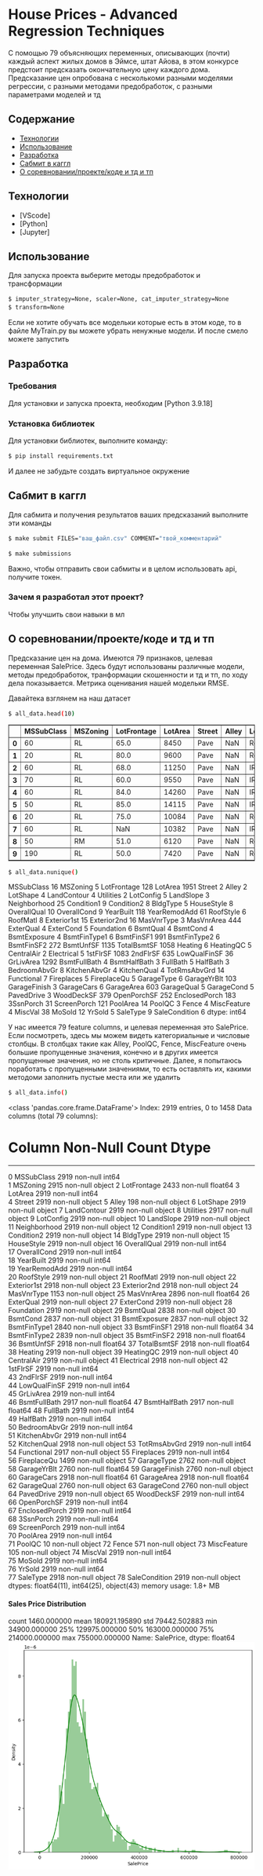 # House Prices - Advanced Regression Techniques
С помощью 79 объясняющих переменных, описывающих (почти) каждый аспект жилых домов в Эймсе, штат Айова, в этом конкурсе предстоит предсказать окончательную цену каждого дома. Предсказание цен опробована с несколькоми разными моделями регрессии, с разными методами предобработок, с разными параметрами моделей и тд

## Содержание 
- [Технологии](#технологии)
- [Использование](#использование)
- [Разработка](#разработка)
- [Сабмит в каггл ](#СабмитВКаггл)
- [О соревновании/проекте/коде и тд и тп](#Final)


## Технологии
- [VScode]
- [Python]
- [Jupyter]

## Использование
Для запуска проекта выберите методы предобработок и трансформации
```sh
$ imputer_strategy=None, scaler=None, cat_imputer_strategy=None
$ transform=None
```
Если не хотите обучать все модельки которые есть в этом коде, то в файле MyTrain.py вы можете убрать ненужные модели.
И после смело можете запустить



## Разработка

### Требования
Для установки и запуска проекта, необходим [Python 3.9.18]

### Установка библиотек 
Для установки библиотек, выполните команду:
```sh
$ pip install requirements.txt
```
И далее не забудьте создать виртуальное окружение


## Сабмит в каггл 
Для сабмита и получения результатов ваших предсказаний выполните эти команды
```sh
$ make submit FILES="ваш_файл.csv" COMMENT="твой_комментарий"
```
```sh
$ make submissions
```
Важно, чтобы отправить свои сабмиты и в целом использовать аpi, получите токен.


### Зачем я разработал этот проект?
Чтобы улучшить свои навыки в мл

## О соревновании/проекте/коде и тд и тп
Предсказание цен на дома. Имеются 79 признаков, целевая переменная SalePrice.
Здесь будут использованы различные модели, методы предобработок, транформации скошенности и тд и тп, по ходу дела показывается.
Метрика оценивания нашей модельки RMSE.

Давайтека взглянем на наш датасет
```sh
$ all_data.head(10) 
```
<div>

<table border="1" class="dataframe">
  <thead>
    <tr style="text-align: right;">
      <th></th>
      <th>MSSubClass</th>
      <th>MSZoning</th>
      <th>LotFrontage</th>
      <th>LotArea</th>
      <th>Street</th>
      <th>Alley</th>
      <th>LotShape</th>
      <th>LandContour</th>
      <th>Utilities</th>
      <th>LotConfig</th>
      <th>LandSlope</th>
      <th>Neighborhood</th>
      <th>Condition1</th>
      <th>Condition2</th>
      <th>BldgType</th>
      <th>HouseStyle</th>
      <th>OverallQual</th>
      <th>OverallCond</th>
      <th>YearBuilt</th>
      <th>YearRemodAdd</th>
      <th>RoofStyle</th>
      <th>RoofMatl</th>
      <th>Exterior1st</th>
      <th>Exterior2nd</th>
      <th>MasVnrType</th>
      <th>MasVnrArea</th>
      <th>ExterQual</th>
      <th>ExterCond</th>
      <th>Foundation</th>
      <th>BsmtQual</th>
      <th>BsmtCond</th>
      <th>BsmtExposure</th>
      <th>BsmtFinType1</th>
      <th>BsmtFinSF1</th>
      <th>BsmtFinType2</th>
      <th>BsmtFinSF2</th>
      <th>BsmtUnfSF</th>
      <th>TotalBsmtSF</th>
      <th>Heating</th>
      <th>HeatingQC</th>
      <th>CentralAir</th>
      <th>Electrical</th>
      <th>1stFlrSF</th>
      <th>2ndFlrSF</th>
      <th>LowQualFinSF</th>
      <th>GrLivArea</th>
      <th>BsmtFullBath</th>
      <th>BsmtHalfBath</th>
      <th>FullBath</th>
      <th>HalfBath</th>
      <th>BedroomAbvGr</th>
      <th>KitchenAbvGr</th>
      <th>KitchenQual</th>
      <th>TotRmsAbvGrd</th>
      <th>Functional</th>
      <th>Fireplaces</th>
      <th>FireplaceQu</th>
      <th>GarageType</th>
      <th>GarageYrBlt</th>
      <th>GarageFinish</th>
      <th>GarageCars</th>
      <th>GarageArea</th>
      <th>GarageQual</th>
      <th>GarageCond</th>
      <th>PavedDrive</th>
      <th>WoodDeckSF</th>
      <th>OpenPorchSF</th>
      <th>EnclosedPorch</th>
      <th>3SsnPorch</th>
      <th>ScreenPorch</th>
      <th>PoolArea</th>
      <th>PoolQC</th>
      <th>Fence</th>
      <th>MiscFeature</th>
      <th>MiscVal</th>
      <th>MoSold</th>
      <th>YrSold</th>
      <th>SaleType</th>
      <th>SaleCondition</th>
    </tr>
  </thead>
  <tbody>
    <tr>
      <th>0</th>
      <td>60</td>
      <td>RL</td>
      <td>65.0</td>
      <td>8450</td>
      <td>Pave</td>
      <td>NaN</td>
      <td>Reg</td>
      <td>Lvl</td>
      <td>AllPub</td>
      <td>Inside</td>
      <td>Gtl</td>
      <td>CollgCr</td>
      <td>Norm</td>
      <td>Norm</td>
      <td>1Fam</td>
      <td>2Story</td>
      <td>7</td>
      <td>5</td>
      <td>2003</td>
      <td>2003</td>
      <td>Gable</td>
      <td>CompShg</td>
      <td>VinylSd</td>
      <td>VinylSd</td>
      <td>BrkFace</td>
      <td>196.0</td>
      <td>Gd</td>
      <td>TA</td>
      <td>PConc</td>
      <td>Gd</td>
      <td>TA</td>
      <td>No</td>
      <td>GLQ</td>
      <td>706.0</td>
      <td>Unf</td>
      <td>0.0</td>
      <td>150.0</td>
      <td>856.0</td>
      <td>GasA</td>
      <td>Ex</td>
      <td>Y</td>
      <td>SBrkr</td>
      <td>856</td>
      <td>854</td>
      <td>0</td>
      <td>1710</td>
      <td>1.0</td>
      <td>0.0</td>
      <td>2</td>
      <td>1</td>
      <td>3</td>
      <td>1</td>
      <td>Gd</td>
      <td>8</td>
      <td>Typ</td>
      <td>0</td>
      <td>NaN</td>
      <td>Attchd</td>
      <td>2003.0</td>
      <td>RFn</td>
      <td>2.0</td>
      <td>548.0</td>
      <td>TA</td>
      <td>TA</td>
      <td>Y</td>
      <td>0</td>
      <td>61</td>
      <td>0</td>
      <td>0</td>
      <td>0</td>
      <td>0</td>
      <td>NaN</td>
      <td>NaN</td>
      <td>NaN</td>
      <td>0</td>
      <td>2</td>
      <td>2008</td>
      <td>WD</td>
      <td>Normal</td>
    </tr>
    <tr>
      <th>1</th>
      <td>20</td>
      <td>RL</td>
      <td>80.0</td>
      <td>9600</td>
      <td>Pave</td>
      <td>NaN</td>
      <td>Reg</td>
      <td>Lvl</td>
      <td>AllPub</td>
      <td>FR2</td>
      <td>Gtl</td>
      <td>Veenker</td>
      <td>Feedr</td>
      <td>Norm</td>
      <td>1Fam</td>
      <td>1Story</td>
      <td>6</td>
      <td>8</td>
      <td>1976</td>
      <td>1976</td>
      <td>Gable</td>
      <td>CompShg</td>
      <td>MetalSd</td>
      <td>MetalSd</td>
      <td>NaN</td>
      <td>0.0</td>
      <td>TA</td>
      <td>TA</td>
      <td>CBlock</td>
      <td>Gd</td>
      <td>TA</td>
      <td>Gd</td>
      <td>ALQ</td>
      <td>978.0</td>
      <td>Unf</td>
      <td>0.0</td>
      <td>284.0</td>
      <td>1262.0</td>
      <td>GasA</td>
      <td>Ex</td>
      <td>Y</td>
      <td>SBrkr</td>
      <td>1262</td>
      <td>0</td>
      <td>0</td>
      <td>1262</td>
      <td>0.0</td>
      <td>1.0</td>
      <td>2</td>
      <td>0</td>
      <td>3</td>
      <td>1</td>
      <td>TA</td>
      <td>6</td>
      <td>Typ</td>
      <td>1</td>
      <td>TA</td>
      <td>Attchd</td>
      <td>1976.0</td>
      <td>RFn</td>
      <td>2.0</td>
      <td>460.0</td>
      <td>TA</td>
      <td>TA</td>
      <td>Y</td>
      <td>298</td>
      <td>0</td>
      <td>0</td>
      <td>0</td>
      <td>0</td>
      <td>0</td>
      <td>NaN</td>
      <td>NaN</td>
      <td>NaN</td>
      <td>0</td>
      <td>5</td>
      <td>2007</td>
      <td>WD</td>
      <td>Normal</td>
    </tr>
    <tr>
      <th>2</th>
      <td>60</td>
      <td>RL</td>
      <td>68.0</td>
      <td>11250</td>
      <td>Pave</td>
      <td>NaN</td>
      <td>IR1</td>
      <td>Lvl</td>
      <td>AllPub</td>
      <td>Inside</td>
      <td>Gtl</td>
      <td>CollgCr</td>
      <td>Norm</td>
      <td>Norm</td>
      <td>1Fam</td>
      <td>2Story</td>
      <td>7</td>
      <td>5</td>
      <td>2001</td>
      <td>2002</td>
      <td>Gable</td>
      <td>CompShg</td>
      <td>VinylSd</td>
      <td>VinylSd</td>
      <td>BrkFace</td>
      <td>162.0</td>
      <td>Gd</td>
      <td>TA</td>
      <td>PConc</td>
      <td>Gd</td>
      <td>TA</td>
      <td>Mn</td>
      <td>GLQ</td>
      <td>486.0</td>
      <td>Unf</td>
      <td>0.0</td>
      <td>434.0</td>
      <td>920.0</td>
      <td>GasA</td>
      <td>Ex</td>
      <td>Y</td>
      <td>SBrkr</td>
      <td>920</td>
      <td>866</td>
      <td>0</td>
      <td>1786</td>
      <td>1.0</td>
      <td>0.0</td>
      <td>2</td>
      <td>1</td>
      <td>3</td>
      <td>1</td>
      <td>Gd</td>
      <td>6</td>
      <td>Typ</td>
      <td>1</td>
      <td>TA</td>
      <td>Attchd</td>
      <td>2001.0</td>
      <td>RFn</td>
      <td>2.0</td>
      <td>608.0</td>
      <td>TA</td>
      <td>TA</td>
      <td>Y</td>
      <td>0</td>
      <td>42</td>
      <td>0</td>
      <td>0</td>
      <td>0</td>
      <td>0</td>
      <td>NaN</td>
      <td>NaN</td>
      <td>NaN</td>
      <td>0</td>
      <td>9</td>
      <td>2008</td>
      <td>WD</td>
      <td>Normal</td>
    </tr>
    <tr>
      <th>3</th>
      <td>70</td>
      <td>RL</td>
      <td>60.0</td>
      <td>9550</td>
      <td>Pave</td>
      <td>NaN</td>
      <td>IR1</td>
      <td>Lvl</td>
      <td>AllPub</td>
      <td>Corner</td>
      <td>Gtl</td>
      <td>Crawfor</td>
      <td>Norm</td>
      <td>Norm</td>
      <td>1Fam</td>
      <td>2Story</td>
      <td>7</td>
      <td>5</td>
      <td>1915</td>
      <td>1970</td>
      <td>Gable</td>
      <td>CompShg</td>
      <td>Wd Sdng</td>
      <td>Wd Shng</td>
      <td>NaN</td>
      <td>0.0</td>
      <td>TA</td>
      <td>TA</td>
      <td>BrkTil</td>
      <td>TA</td>
      <td>Gd</td>
      <td>No</td>
      <td>ALQ</td>
      <td>216.0</td>
      <td>Unf</td>
      <td>0.0</td>
      <td>540.0</td>
      <td>756.0</td>
      <td>GasA</td>
      <td>Gd</td>
      <td>Y</td>
      <td>SBrkr</td>
      <td>961</td>
      <td>756</td>
      <td>0</td>
      <td>1717</td>
      <td>1.0</td>
      <td>0.0</td>
      <td>1</td>
      <td>0</td>
      <td>3</td>
      <td>1</td>
      <td>Gd</td>
      <td>7</td>
      <td>Typ</td>
      <td>1</td>
      <td>Gd</td>
      <td>Detchd</td>
      <td>1998.0</td>
      <td>Unf</td>
      <td>3.0</td>
      <td>642.0</td>
      <td>TA</td>
      <td>TA</td>
      <td>Y</td>
      <td>0</td>
      <td>35</td>
      <td>272</td>
      <td>0</td>
      <td>0</td>
      <td>0</td>
      <td>NaN</td>
      <td>NaN</td>
      <td>NaN</td>
      <td>0</td>
      <td>2</td>
      <td>2006</td>
      <td>WD</td>
      <td>Abnorml</td>
    </tr>
    <tr>
      <th>4</th>
      <td>60</td>
      <td>RL</td>
      <td>84.0</td>
      <td>14260</td>
      <td>Pave</td>
      <td>NaN</td>
      <td>IR1</td>
      <td>Lvl</td>
      <td>AllPub</td>
      <td>FR2</td>
      <td>Gtl</td>
      <td>NoRidge</td>
      <td>Norm</td>
      <td>Norm</td>
      <td>1Fam</td>
      <td>2Story</td>
      <td>8</td>
      <td>5</td>
      <td>2000</td>
      <td>2000</td>
      <td>Gable</td>
      <td>CompShg</td>
      <td>VinylSd</td>
      <td>VinylSd</td>
      <td>BrkFace</td>
      <td>350.0</td>
      <td>Gd</td>
      <td>TA</td>
      <td>PConc</td>
      <td>Gd</td>
      <td>TA</td>
      <td>Av</td>
      <td>GLQ</td>
      <td>655.0</td>
      <td>Unf</td>
      <td>0.0</td>
      <td>490.0</td>
      <td>1145.0</td>
      <td>GasA</td>
      <td>Ex</td>
      <td>Y</td>
      <td>SBrkr</td>
      <td>1145</td>
      <td>1053</td>
      <td>0</td>
      <td>2198</td>
      <td>1.0</td>
      <td>0.0</td>
      <td>2</td>
      <td>1</td>
      <td>4</td>
      <td>1</td>
      <td>Gd</td>
      <td>9</td>
      <td>Typ</td>
      <td>1</td>
      <td>TA</td>
      <td>Attchd</td>
      <td>2000.0</td>
      <td>RFn</td>
      <td>3.0</td>
      <td>836.0</td>
      <td>TA</td>
      <td>TA</td>
      <td>Y</td>
      <td>192</td>
      <td>84</td>
      <td>0</td>
      <td>0</td>
      <td>0</td>
      <td>0</td>
      <td>NaN</td>
      <td>NaN</td>
      <td>NaN</td>
      <td>0</td>
      <td>12</td>
      <td>2008</td>
      <td>WD</td>
      <td>Normal</td>
    </tr>
    <tr>
      <th>5</th>
      <td>50</td>
      <td>RL</td>
      <td>85.0</td>
      <td>14115</td>
      <td>Pave</td>
      <td>NaN</td>
      <td>IR1</td>
      <td>Lvl</td>
      <td>AllPub</td>
      <td>Inside</td>
      <td>Gtl</td>
      <td>Mitchel</td>
      <td>Norm</td>
      <td>Norm</td>
      <td>1Fam</td>
      <td>1.5Fin</td>
      <td>5</td>
      <td>5</td>
      <td>1993</td>
      <td>1995</td>
      <td>Gable</td>
      <td>CompShg</td>
      <td>VinylSd</td>
      <td>VinylSd</td>
      <td>NaN</td>
      <td>0.0</td>
      <td>TA</td>
      <td>TA</td>
      <td>Wood</td>
      <td>Gd</td>
      <td>TA</td>
      <td>No</td>
      <td>GLQ</td>
      <td>732.0</td>
      <td>Unf</td>
      <td>0.0</td>
      <td>64.0</td>
      <td>796.0</td>
      <td>GasA</td>
      <td>Ex</td>
      <td>Y</td>
      <td>SBrkr</td>
      <td>796</td>
      <td>566</td>
      <td>0</td>
      <td>1362</td>
      <td>1.0</td>
      <td>0.0</td>
      <td>1</td>
      <td>1</td>
      <td>1</td>
      <td>1</td>
      <td>TA</td>
      <td>5</td>
      <td>Typ</td>
      <td>0</td>
      <td>NaN</td>
      <td>Attchd</td>
      <td>1993.0</td>
      <td>Unf</td>
      <td>2.0</td>
      <td>480.0</td>
      <td>TA</td>
      <td>TA</td>
      <td>Y</td>
      <td>40</td>
      <td>30</td>
      <td>0</td>
      <td>320</td>
      <td>0</td>
      <td>0</td>
      <td>NaN</td>
      <td>MnPrv</td>
      <td>Shed</td>
      <td>700</td>
      <td>10</td>
      <td>2009</td>
      <td>WD</td>
      <td>Normal</td>
    </tr>
    <tr>
      <th>6</th>
      <td>20</td>
      <td>RL</td>
      <td>75.0</td>
      <td>10084</td>
      <td>Pave</td>
      <td>NaN</td>
      <td>Reg</td>
      <td>Lvl</td>
      <td>AllPub</td>
      <td>Inside</td>
      <td>Gtl</td>
      <td>Somerst</td>
      <td>Norm</td>
      <td>Norm</td>
      <td>1Fam</td>
      <td>1Story</td>
      <td>8</td>
      <td>5</td>
      <td>2004</td>
      <td>2005</td>
      <td>Gable</td>
      <td>CompShg</td>
      <td>VinylSd</td>
      <td>VinylSd</td>
      <td>Stone</td>
      <td>186.0</td>
      <td>Gd</td>
      <td>TA</td>
      <td>PConc</td>
      <td>Ex</td>
      <td>TA</td>
      <td>Av</td>
      <td>GLQ</td>
      <td>1369.0</td>
      <td>Unf</td>
      <td>0.0</td>
      <td>317.0</td>
      <td>1686.0</td>
      <td>GasA</td>
      <td>Ex</td>
      <td>Y</td>
      <td>SBrkr</td>
      <td>1694</td>
      <td>0</td>
      <td>0</td>
      <td>1694</td>
      <td>1.0</td>
      <td>0.0</td>
      <td>2</td>
      <td>0</td>
      <td>3</td>
      <td>1</td>
      <td>Gd</td>
      <td>7</td>
      <td>Typ</td>
      <td>1</td>
      <td>Gd</td>
      <td>Attchd</td>
      <td>2004.0</td>
      <td>RFn</td>
      <td>2.0</td>
      <td>636.0</td>
      <td>TA</td>
      <td>TA</td>
      <td>Y</td>
      <td>255</td>
      <td>57</td>
      <td>0</td>
      <td>0</td>
      <td>0</td>
      <td>0</td>
      <td>NaN</td>
      <td>NaN</td>
      <td>NaN</td>
      <td>0</td>
      <td>8</td>
      <td>2007</td>
      <td>WD</td>
      <td>Normal</td>
    </tr>
    <tr>
      <th>7</th>
      <td>60</td>
      <td>RL</td>
      <td>NaN</td>
      <td>10382</td>
      <td>Pave</td>
      <td>NaN</td>
      <td>IR1</td>
      <td>Lvl</td>
      <td>AllPub</td>
      <td>Corner</td>
      <td>Gtl</td>
      <td>NWAmes</td>
      <td>PosN</td>
      <td>Norm</td>
      <td>1Fam</td>
      <td>2Story</td>
      <td>7</td>
      <td>6</td>
      <td>1973</td>
      <td>1973</td>
      <td>Gable</td>
      <td>CompShg</td>
      <td>HdBoard</td>
      <td>HdBoard</td>
      <td>Stone</td>
      <td>240.0</td>
      <td>TA</td>
      <td>TA</td>
      <td>CBlock</td>
      <td>Gd</td>
      <td>TA</td>
      <td>Mn</td>
      <td>ALQ</td>
      <td>859.0</td>
      <td>BLQ</td>
      <td>32.0</td>
      <td>216.0</td>
      <td>1107.0</td>
      <td>GasA</td>
      <td>Ex</td>
      <td>Y</td>
      <td>SBrkr</td>
      <td>1107</td>
      <td>983</td>
      <td>0</td>
      <td>2090</td>
      <td>1.0</td>
      <td>0.0</td>
      <td>2</td>
      <td>1</td>
      <td>3</td>
      <td>1</td>
      <td>TA</td>
      <td>7</td>
      <td>Typ</td>
      <td>2</td>
      <td>TA</td>
      <td>Attchd</td>
      <td>1973.0</td>
      <td>RFn</td>
      <td>2.0</td>
      <td>484.0</td>
      <td>TA</td>
      <td>TA</td>
      <td>Y</td>
      <td>235</td>
      <td>204</td>
      <td>228</td>
      <td>0</td>
      <td>0</td>
      <td>0</td>
      <td>NaN</td>
      <td>NaN</td>
      <td>Shed</td>
      <td>350</td>
      <td>11</td>
      <td>2009</td>
      <td>WD</td>
      <td>Normal</td>
    </tr>
    <tr>
      <th>8</th>
      <td>50</td>
      <td>RM</td>
      <td>51.0</td>
      <td>6120</td>
      <td>Pave</td>
      <td>NaN</td>
      <td>Reg</td>
      <td>Lvl</td>
      <td>AllPub</td>
      <td>Inside</td>
      <td>Gtl</td>
      <td>OldTown</td>
      <td>Artery</td>
      <td>Norm</td>
      <td>1Fam</td>
      <td>1.5Fin</td>
      <td>7</td>
      <td>5</td>
      <td>1931</td>
      <td>1950</td>
      <td>Gable</td>
      <td>CompShg</td>
      <td>BrkFace</td>
      <td>Wd Shng</td>
      <td>NaN</td>
      <td>0.0</td>
      <td>TA</td>
      <td>TA</td>
      <td>BrkTil</td>
      <td>TA</td>
      <td>TA</td>
      <td>No</td>
      <td>Unf</td>
      <td>0.0</td>
      <td>Unf</td>
      <td>0.0</td>
      <td>952.0</td>
      <td>952.0</td>
      <td>GasA</td>
      <td>Gd</td>
      <td>Y</td>
      <td>FuseF</td>
      <td>1022</td>
      <td>752</td>
      <td>0</td>
      <td>1774</td>
      <td>0.0</td>
      <td>0.0</td>
      <td>2</td>
      <td>0</td>
      <td>2</td>
      <td>2</td>
      <td>TA</td>
      <td>8</td>
      <td>Min1</td>
      <td>2</td>
      <td>TA</td>
      <td>Detchd</td>
      <td>1931.0</td>
      <td>Unf</td>
      <td>2.0</td>
      <td>468.0</td>
      <td>Fa</td>
      <td>TA</td>
      <td>Y</td>
      <td>90</td>
      <td>0</td>
      <td>205</td>
      <td>0</td>
      <td>0</td>
      <td>0</td>
      <td>NaN</td>
      <td>NaN</td>
      <td>NaN</td>
      <td>0</td>
      <td>4</td>
      <td>2008</td>
      <td>WD</td>
      <td>Abnorml</td>
    </tr>
    <tr>
      <th>9</th>
      <td>190</td>
      <td>RL</td>
      <td>50.0</td>
      <td>7420</td>
      <td>Pave</td>
      <td>NaN</td>
      <td>Reg</td>
      <td>Lvl</td>
      <td>AllPub</td>
      <td>Corner</td>
      <td>Gtl</td>
      <td>BrkSide</td>
      <td>Artery</td>
      <td>Artery</td>
      <td>2fmCon</td>
      <td>1.5Unf</td>
      <td>5</td>
      <td>6</td>
      <td>1939</td>
      <td>1950</td>
      <td>Gable</td>
      <td>CompShg</td>
      <td>MetalSd</td>
      <td>MetalSd</td>
      <td>NaN</td>
      <td>0.0</td>
      <td>TA</td>
      <td>TA</td>
      <td>BrkTil</td>
      <td>TA</td>
      <td>TA</td>
      <td>No</td>
      <td>GLQ</td>
      <td>851.0</td>
      <td>Unf</td>
      <td>0.0</td>
      <td>140.0</td>
      <td>991.0</td>
      <td>GasA</td>
      <td>Ex</td>
      <td>Y</td>
      <td>SBrkr</td>
      <td>1077</td>
      <td>0</td>
      <td>0</td>
      <td>1077</td>
      <td>1.0</td>
      <td>0.0</td>
      <td>1</td>
      <td>0</td>
      <td>2</td>
      <td>2</td>
      <td>TA</td>
      <td>5</td>
      <td>Typ</td>
      <td>2</td>
      <td>TA</td>
      <td>Attchd</td>
      <td>1939.0</td>
      <td>RFn</td>
      <td>1.0</td>
      <td>205.0</td>
      <td>Gd</td>
      <td>TA</td>
      <td>Y</td>
      <td>0</td>
      <td>4</td>
      <td>0</td>
      <td>0</td>
      <td>0</td>
      <td>0</td>
      <td>NaN</td>
      <td>NaN</td>
      <td>NaN</td>
      <td>0</td>
      <td>1</td>
      <td>2008</td>
      <td>WD</td>
      <td>Normal</td>
    </tr>
  </tbody>
</table>
</div>

```sh
$ all_data.nunique()
```

MSSubClass         16
MSZoning            5
LotFrontage       128
LotArea          1951
Street              2
Alley               2
LotShape            4
LandContour         4
Utilities           2
LotConfig           5
LandSlope           3
Neighborhood       25
Condition1          9
Condition2          8
BldgType            5
HouseStyle          8
OverallQual        10
OverallCond         9
YearBuilt         118
YearRemodAdd       61
RoofStyle           6
RoofMatl            8
Exterior1st        15
Exterior2nd        16
MasVnrType          3
MasVnrArea        444
ExterQual           4
ExterCond           5
Foundation          6
BsmtQual            4
BsmtCond            4
BsmtExposure        4
BsmtFinType1        6
BsmtFinSF1        991
BsmtFinType2        6
BsmtFinSF2        272
BsmtUnfSF        1135
TotalBsmtSF      1058
Heating             6
HeatingQC           5
CentralAir          2
Electrical          5
1stFlrSF         1083
2ndFlrSF          635
LowQualFinSF       36
GrLivArea        1292
BsmtFullBath        4
BsmtHalfBath        3
FullBath            5
HalfBath            3
BedroomAbvGr        8
KitchenAbvGr        4
KitchenQual         4
TotRmsAbvGrd       14
Functional          7
Fireplaces          5
FireplaceQu         5
GarageType          6
GarageYrBlt       103
GarageFinish        3
GarageCars          6
GarageArea        603
GarageQual          5
GarageCond          5
PavedDrive          3
WoodDeckSF        379
OpenPorchSF       252
EnclosedPorch     183
3SsnPorch          31
ScreenPorch       121
PoolArea           14
PoolQC              3
Fence               4
MiscFeature         4
MiscVal            38
MoSold             12
YrSold              5
SaleType            9
SaleCondition       6
dtype: int64

У нас имеется 79  feature columns, и целевая переменная это SalePrice. 
Если посмотреть, здесь мы можем видеть категориальные и числовые столбцы.
В столбцах такие как Alley, PoolQC, Fence, MiscFeature очень большие пропущенные значения, конечно и в других имеется пропущенные значения, но не столь критичные.
Далее, я попытаюсь поработать с пропущенными значениями, то есть оставлять их, какими методоми заполнить пустые места или же удалить

```sh
$ all_data.info()
```
<class 'pandas.core.frame.DataFrame'>
Index: 2919 entries, 0 to 1458
Data columns (total 79 columns):
 #   Column         Non-Null Count  Dtype  
---  ------         --------------  -----  
 0   MSSubClass     2919 non-null   int64  
 1   MSZoning       2915 non-null   object 
 2   LotFrontage    2433 non-null   float64
 3   LotArea        2919 non-null   int64  
 4   Street         2919 non-null   object 
 5   Alley          198 non-null    object 
 6   LotShape       2919 non-null   object 
 7   LandContour    2919 non-null   object 
 8   Utilities      2917 non-null   object 
 9   LotConfig      2919 non-null   object 
 10  LandSlope      2919 non-null   object 
 11  Neighborhood   2919 non-null   object 
 12  Condition1     2919 non-null   object 
 13  Condition2     2919 non-null   object 
 14  BldgType       2919 non-null   object 
 15  HouseStyle     2919 non-null   object 
 16  OverallQual    2919 non-null   int64  
 17  OverallCond    2919 non-null   int64  
 18  YearBuilt      2919 non-null   int64  
 19  YearRemodAdd   2919 non-null   int64  
 20  RoofStyle      2919 non-null   object 
 21  RoofMatl       2919 non-null   object 
 22  Exterior1st    2918 non-null   object 
 23  Exterior2nd    2918 non-null   object 
 24  MasVnrType     1153 non-null   object 
 25  MasVnrArea     2896 non-null   float64
 26  ExterQual      2919 non-null   object 
 27  ExterCond      2919 non-null   object 
 28  Foundation     2919 non-null   object 
 29  BsmtQual       2838 non-null   object 
 30  BsmtCond       2837 non-null   object 
 31  BsmtExposure   2837 non-null   object 
 32  BsmtFinType1   2840 non-null   object 
 33  BsmtFinSF1     2918 non-null   float64
 34  BsmtFinType2   2839 non-null   object 
 35  BsmtFinSF2     2918 non-null   float64
 36  BsmtUnfSF      2918 non-null   float64
 37  TotalBsmtSF    2918 non-null   float64
 38  Heating        2919 non-null   object 
 39  HeatingQC      2919 non-null   object 
 40  CentralAir     2919 non-null   object 
 41  Electrical     2918 non-null   object 
 42  1stFlrSF       2919 non-null   int64  
 43  2ndFlrSF       2919 non-null   int64  
 44  LowQualFinSF   2919 non-null   int64  
 45  GrLivArea      2919 non-null   int64  
 46  BsmtFullBath   2917 non-null   float64
 47  BsmtHalfBath   2917 non-null   float64
 48  FullBath       2919 non-null   int64  
 49  HalfBath       2919 non-null   int64  
 50  BedroomAbvGr   2919 non-null   int64  
 51  KitchenAbvGr   2919 non-null   int64  
 52  KitchenQual    2918 non-null   object 
 53  TotRmsAbvGrd   2919 non-null   int64  
 54  Functional     2917 non-null   object 
 55  Fireplaces     2919 non-null   int64  
 56  FireplaceQu    1499 non-null   object 
 57  GarageType     2762 non-null   object 
 58  GarageYrBlt    2760 non-null   float64
 59  GarageFinish   2760 non-null   object 
 60  GarageCars     2918 non-null   float64
 61  GarageArea     2918 non-null   float64
 62  GarageQual     2760 non-null   object 
 63  GarageCond     2760 non-null   object 
 64  PavedDrive     2919 non-null   object 
 65  WoodDeckSF     2919 non-null   int64  
 66  OpenPorchSF    2919 non-null   int64  
 67  EnclosedPorch  2919 non-null   int64  
 68  3SsnPorch      2919 non-null   int64  
 69  ScreenPorch    2919 non-null   int64  
 70  PoolArea       2919 non-null   int64  
 71  PoolQC         10 non-null     object 
 72  Fence          571 non-null    object 
 73  MiscFeature    105 non-null    object 
 74  MiscVal        2919 non-null   int64  
 75  MoSold         2919 non-null   int64  
 76  YrSold         2919 non-null   int64  
 77  SaleType       2918 non-null   object 
 78  SaleCondition  2919 non-null   object 
dtypes: float64(11), int64(25), object(43)
memory usage: 1.8+ MB

#### Sales Price Distribution
count      1460.000000
mean     180921.195890
std       79442.502883
min       34900.000000
25%      129975.000000
50%      163000.000000
75%      214000.000000
max      755000.000000
Name: SalePrice, dtype: float64
![Sales Price Distribution](photo/image.png)
